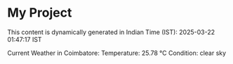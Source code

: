 # My Project

This content is dynamically generated in Indian Time (IST): 2025-03-22 01:47:17 IST


Current Weather in Coimbatore:
Temperature: 25.78 °C
Condition: clear sky
